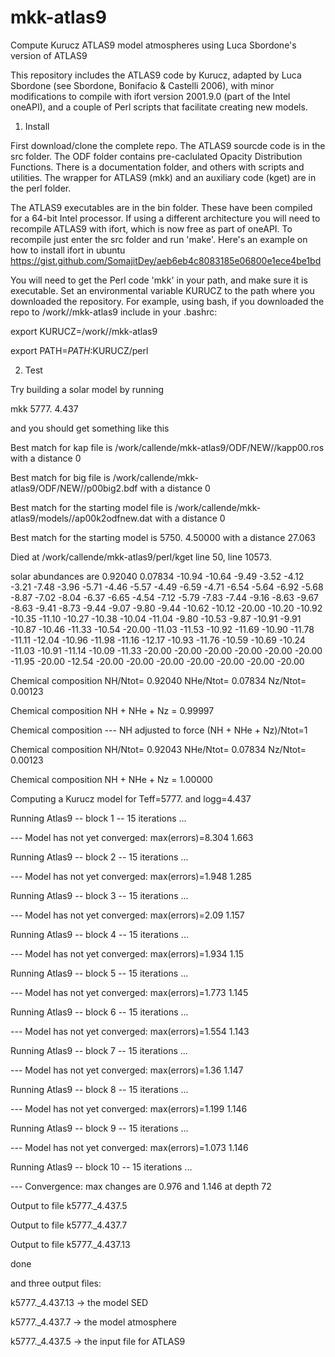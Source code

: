 # mkk-atlas9
Compute Kurucz ATLAS9 model atmospheres using Luca Sbordone's version of ATLAS9

This repository includes the ATLAS9 code by Kurucz, adapted by Luca Sbordone (see Sbordone, Bonifacio & Castelli 2006), with minor modifications to compile with ifort version 2001.9.0 (part of the Intel oneAPI), and a couple of Perl scripts that facilitate creating new models.

1. Install

First download/clone the complete repo. The ATLAS9 sourcde code is in the src folder. The ODF folder contains pre-caclulated Opacity Distribution Functions. There is a documentation folder, and others with scripts and utilities. The wrapper for ATLAS9 (mkk) and an auxiliary code (kget) are in the perl folder. 

The ATLAS9 executables are in the bin folder. These have been compiled for a 64-bit Intel processor. If using a different architecture you will need to recompile ATLAS9 with ifort, which is now free as part of oneAPI. To recompile just enter the src folder and run 'make'. Here's an example on how to install ifort in ubuntu
https://gist.github.com/SomajitDey/aeb6eb4c8083185e06800e1ece4be1bd

You will need to get the Perl code 'mkk' in your path, and make sure it is executable. Set an environmental variable KURUCZ to the path where you downloaded the repository. For example, using bash, if you downloaded the repo to /work/<yourusername>/mkk-atlas9 include in your .bashrc:
 
export KURUCZ=/work/<yourusername>/mkk-atlas9

export PATH=$PATH:$KURUCZ/perl

2. Test
 
Try building a solar model by running
 
mkk 5777. 4.437

 and you should get something like this

Best match for kap file is /work/callende/mkk-atlas9/ODF/NEW//kapp00.ros with a distance 0
 
Best match for big file is /work/callende/mkk-atlas9/ODF/NEW//p00big2.bdf with a distance 0
 
Best match for the starting model file is /work/callende/mkk-atlas9/models//ap00k2odfnew.dat with a distance 0
 
Best match for the starting model is 5750. 4.50000 with a distance 27.063
 
Died at /work/callende/mkk-atlas9/perl/kget line 50, <INFILE> line 10573.
 
solar abundances are 0.92040 0.07834 -10.94 -10.64 -9.49 -3.52 -4.12 -3.21 -7.48 -3.96 -5.71 -4.46 -5.57 -4.49 -6.59 -4.71 -6.54 -5.64 -6.92 -5.68 -8.87 -7.02 -8.04 -6.37 -6.65 -4.54 -7.12 -5.79 -7.83 -7.44 -9.16 -8.63 -9.67 -8.63 -9.41 -8.73 -9.44 -9.07 -9.80 -9.44 -10.62 -10.12 -20.00 -10.20 -10.92 -10.35 -11.10 -10.27 -10.38 -10.04 -11.04 -9.80 -10.53 -9.87 -10.91 -9.91 -10.87 -10.46 -11.33 -10.54 -20.00 -11.03 -11.53 -10.92 -11.69 -10.90 -11.78 -11.11 -12.04 -10.96 -11.98 -11.16 -12.17 -10.93 -11.76 -10.59 -10.69 -10.24 -11.03 -10.91 -11.14 -10.09 -11.33 -20.00 -20.00 -20.00 -20.00 -20.00 -20.00 -11.95 -20.00 -12.54 -20.00 -20.00 -20.00 -20.00 -20.00 -20.00 -20.00
 
Chemical composition NH/Ntot=  0.92040 NHe/Ntot=  0.07834 Nz/Ntot= 0.00123
 
Chemical composition NH + NHe + Nz =  0.99997
 
Chemical composition --- NH adjusted to force (NH + NHe + Nz)/Ntot=1
 
Chemical composition NH/Ntot=  0.92043 NHe/Ntot=  0.07834 Nz/Ntot= 0.00123
 
Chemical composition NH + NHe + Nz =  1.00000
 
Computing a Kurucz model for Teff=5777. and logg=4.437

Running Atlas9 -- block 1 -- 15 iterations ...
 
 --- Model has not yet converged: max(errors)=8.304 1.663

 Running Atlas9 -- block 2 -- 15 iterations ...
 
 --- Model has not yet converged: max(errors)=1.948 1.285

 Running Atlas9 -- block 3 -- 15 iterations ...

 --- Model has not yet converged: max(errors)=2.09 1.157

 Running Atlas9 -- block 4 -- 15 iterations ...

 --- Model has not yet converged: max(errors)=1.934 1.15

 Running Atlas9 -- block 5 -- 15 iterations ...

 --- Model has not yet converged: max(errors)=1.773 1.145

 Running Atlas9 -- block 6 -- 15 iterations ...

 --- Model has not yet converged: max(errors)=1.554 1.143

 Running Atlas9 -- block 7 -- 15 iterations ...

 --- Model has not yet converged: max(errors)=1.36 1.147

 Running Atlas9 -- block 8 -- 15 iterations ...

 --- Model has not yet converged: max(errors)=1.199 1.146

 Running Atlas9 -- block 9 -- 15 iterations ...

 --- Model has not yet converged: max(errors)=1.073 1.146

 Running Atlas9 -- block 10 -- 15 iterations ...

 --- Convergence: max changes are 0.976 and 1.146 at depth 72

 Output to file k5777._4.437.5

 Output to file k5777._4.437.7

 Output to file k5777._4.437.13

 done

and three output files:
 
 k5777._4.437.13  -> the model SED

 k5777._4.437.7   -> the model atmosphere

 k5777._4.437.5   -> the input file for ATLAS9
 
